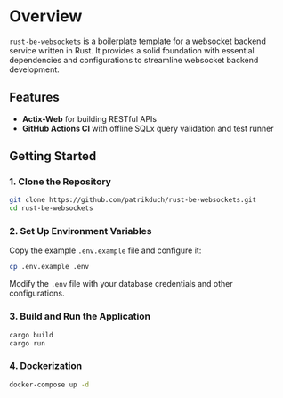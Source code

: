 # Overview

`rust-be-websockets` is a boilerplate template for a websocket backend service written in Rust. It provides a solid foundation with essential dependencies and configurations to streamline websocket backend development.

## Features


- **Actix-Web** for building RESTful APIs
- **GitHub Actions CI** with offline SQLx query validation and test runner


## Getting Started

### 1. Clone the Repository

```sh
git clone https://github.com/patrikduch/rust-be-websockets.git
cd rust-be-websockets
```

### 2. Set Up Environment Variables

Copy the example `.env.example` file and configure it:

```sh
cp .env.example .env
```

Modify the `.env` file with your database credentials and other configurations.


### 3. Build and Run the Application

```sh
cargo build
cargo run
```


### 4. Dockerization

```sh
docker-compose up -d
```
